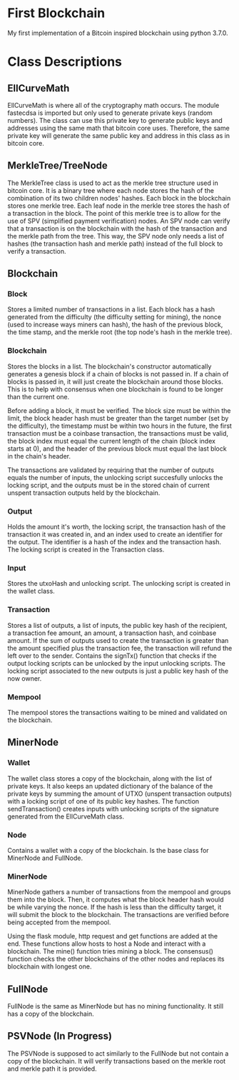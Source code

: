 # First Blockchain
My first implementation of a Bitcoin inspired blockchain using python 3.7.0.


# Class Descriptions
## EllCurveMath
EllCurveMath is where all of the cryptography math occurs. The module fastecdsa is imported but only used to generate private keys (random numbers). The class can use this private key to generate public keys and addresses using the same math that bitcoin core uses. Therefore, the same private key will generate the same public key and address in this class as in bitcoin core. 


## MerkleTree/TreeNode
The MerkleTree class is used to act as the merkle tree structure used in bitcoin core. It is a binary tree where each node stores the hash of the combination of its two children nodes' hashes. Each block in the blockchain stores one merkle tree. Each leaf node in the merkle tree stores the hash of a transaction in the block. The point of this merkle tree is to allow for the use of SPV (simplified payment verification) nodes. An SPV node can verify that a transaction is on the blockchain with the hash of the transaction and the merkle path from the tree. This way, the SPV node only needs a list of hashes (the transaction hash and merkle path) instead of the full block to verify a transaction.


## Blockchain
### Block
Stores a limited number of transactions in a list. Each block has a hash generated from the difficulty (the difficulty setting for mining), the nonce (used to increase ways miners can hash), the hash of the previous block, the time stamp, and the merkle root (the top node's hash in the merkle tree). 

### Blockchain
Stores the blocks in a list. The blockchain's constructor automatically generates a genesis block if a chain of blocks is not passed in. If a chain of blocks is passed in, it will just create the blockchain around those blocks. This is to help with consensus when one blockchain is found to be longer than the current one. 

Before adding a block, it must be verified. The block size must be within the limit, the block header hash must be greater than the target number (set by the difficulty), the timestamp must be within two hours in the future, the first transaction must be a coinbase transaction, the transactions must be valid, the block index must equal the current length of the chain (block index starts at 0), and the header of the previous block must equal the last block in the chain's header. 

The transactions are validated by requiring that the number of outputs equals the number of inputs, the unlocking script succesfully unlocks the locking script, and the outputs must be in the stored chain of current unspent transaction outputs held by the blockchain.

### Output
Holds the amount it's worth, the locking script, the transaction hash of the transaction it was created in, and an index used to create an identifier for the output. The identifier is a hash of the index and the transaction hash. The locking script is created in the Transaction class.

### Input
Stores the utxoHash and unlocking script. The unlocking script is created in the wallet class.

### Transaction
Stores a list of outputs, a list of inputs, the public key hash of the recipient, a transaction fee amount, an amount, a transaction hash, and coinbase amount. If the sum of outputs used to create the transaction is greater than the amount specified plus the transaction fee, the transaction will refund the left over to the sender. Contains the signTx() function that checks if the output locking scripts can be unlocked by the input unlocking scripts. The locking script associated to the new outputs is just a public key hash of the now owner.

### Mempool
The mempool stores the transactions waiting to be mined and validated on the blockchain.


## MinerNode
### Wallet
The wallet class stores a copy of the blockchain, along with the list of private keys. It also keeps an updated dictionary of the balance of the private keys by summing the amount of UTXO (unspent transaction outputs) with a locking script of one of its public key hashes. The function sendTransaction() creates inputs with unlocking scripts of the signature generated from the EllCurveMath class. 

### Node
Contains a wallet with a copy of the blockchain. Is the base class for MinerNode and FullNode.

### MinerNode
MinerNode gathers a number of transactions from the mempool and groups them into the block. Then, it computes what the block header hash would be while varying the nonce. If the hash is less than the difficulty target, it will submit the block to the blockchain. The transactions are verified before being accepted from the mempool.

Using the flask module, http request and get functions are added at the end. These functions allow hosts to host a Node and interact with a blockchain. The mine() function tries mining a block. The consensus() function checks the other blockchains of the other nodes and replaces its blockchain with longest one.

## FullNode
FullNode is the same as MinerNode but has no mining functionality. It still has a copy of the blockchain.

## PSVNode (In Progress)
The PSVNode is supposed to act similarly to the FullNode but not contain a copy of the blockchain. It will verify transactions based on the merkle root and merkle path it is provided.

